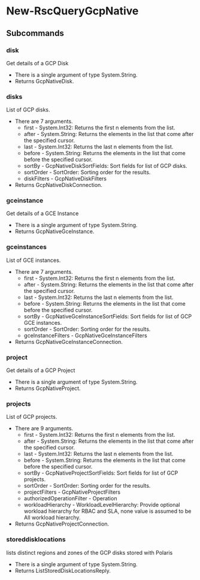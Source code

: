 # New-RscQueryGcpNative
## Subcommands
### disk
Get details of a GCP Disk

- There is a single argument of type System.String.
- Returns GcpNativeDisk.
### disks
List of GCP disks.

- There are 7 arguments.
    - first - System.Int32: Returns the first n elements from the list.
    - after - System.String: Returns the elements in the list that come after the specified cursor.
    - last - System.Int32: Returns the last n elements from the list.
    - before - System.String: Returns the elements in the list that come before the specified cursor.
    - sortBy - GcpNativeDiskSortFields: Sort fields for list of GCP disks.
    - sortOrder - SortOrder: Sorting order for the results.
    - diskFilters - GcpNativeDiskFilters
- Returns GcpNativeDiskConnection.
### gceinstance
Get details of a GCE Instance

- There is a single argument of type System.String.
- Returns GcpNativeGceInstance.
### gceinstances
List of GCE instances.

- There are 7 arguments.
    - first - System.Int32: Returns the first n elements from the list.
    - after - System.String: Returns the elements in the list that come after the specified cursor.
    - last - System.Int32: Returns the last n elements from the list.
    - before - System.String: Returns the elements in the list that come before the specified cursor.
    - sortBy - GcpNativeGceInstanceSortFields: Sort fields for list of GCP GCE instances.
    - sortOrder - SortOrder: Sorting order for the results.
    - gceInstanceFilters - GcpNativeGceInstanceFilters
- Returns GcpNativeGceInstanceConnection.
### project
Get details of a GCP Project

- There is a single argument of type System.String.
- Returns GcpNativeProject.
### projects
List of GCP projects.

- There are 9 arguments.
    - first - System.Int32: Returns the first n elements from the list.
    - after - System.String: Returns the elements in the list that come after the specified cursor.
    - last - System.Int32: Returns the last n elements from the list.
    - before - System.String: Returns the elements in the list that come before the specified cursor.
    - sortBy - GcpNativeProjectSortFields: Sort fields for list of GCP projects.
    - sortOrder - SortOrder: Sorting order for the results.
    - projectFilters - GcpNativeProjectFilters
    - authorizedOperationFilter - Operation
    - workloadHierarchy - WorkloadLevelHierarchy: Provide optional workload hierarchy for RBAC and SLA, none value is assumed to be All workload hierarchy.
- Returns GcpNativeProjectConnection.
### storeddisklocations
lists distinct regions and zones of the GCP disks stored with Polaris

- There is a single argument of type System.String.
- Returns ListStoredDiskLocationsReply.
